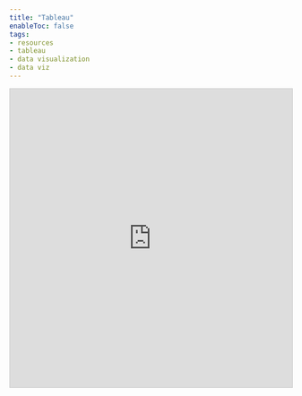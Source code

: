 ```yaml
---
title: "Tableau"
enableToc: false
tags:
- resources
- tableau
- data visualization
- data viz
---
```

<iframe class="airtable-embed" src="https://airtable.com/embed/shr5X9bDMEeKHy06L?backgroundColor=blue&viewControls=on" frameborder="0" onmousewheel="" width="100%" height="533" style="background: transparent; border: 1px solid #ccc;"></iframe>